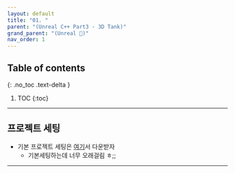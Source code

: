 ```yaml
---
layout: default
title: "01. "
parent: "(Unreal C++ Part3 - 3D Tank)"
grand_parent: "(Unreal 🚀)"
nav_order: 1
---
```


## Table of contents
{: .no_toc .text-delta }

1. TOC
{:toc}

---

## 프로젝트 세팅

* 기본 프로젝트 세팅은 [여기]()서 다운받자
    * 기본세팅하는데 너무 오래걸림 ㅎ;;

---


